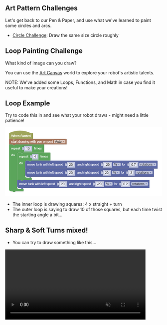 Art Pattern Challenges
---

Let's get back to our Pen & Paper, and use what we've learned to paint some circles and arcs.

- [Circle Challenge](https://gears.aposteriori.com.sg/index.html?worldJSON=https%3A%2F%2Ffiles.aposteriori.com.sg%2Fget%2F9rFHUxNujo.json&robotJSON=https%3A%2F%2Ffiles.aposteriori.com.sg%2Fget%2F7r9K65arhz.json&filterBlocksJSON=https%3A%2F%2Ffiles.aposteriori.com.sg%2Fget%2FoABKLFjrt4.json): Draw the same size circle roughly

## Loop Painting Challenge

What kind of image can you draw?

You can use the [Art Canvas](https://gears.aposteriori.com.sg/index.html?worldJSON=https%3A%2F%2Ffiles.aposteriori.com.sg%2Fget%2FTMViLrcroR.json&robotJSON=https%3A%2F%2Ffiles.aposteriori.com.sg%2Fget%2F7r9K65arhz.json&filterBlocksJSON=https%3A%2F%2Ffiles.aposteriori.com.sg%2Fget%2FJuVPFtgZef.json) world to explore your robot's artistic talents.

NOTE: We've added some Loops, Functions, and Math in case you find it useful to make your creations!

## Loop Example

Try to code this in and see what your robot draws - might need a little patience!

![](images/loopart.png)

- The inner loop is drawing squares: 4 x straight + turn
- The outer loop is saying to draw 10 of those squares, but each time twist the starting angle a bit...

## Sharp & Soft Turns mixed!

- You can try to draw something like this...

<video autoplay muted loop width=450 height="auto">
  <source src="images/arcs.mp4" type="video/mp4">
</video>